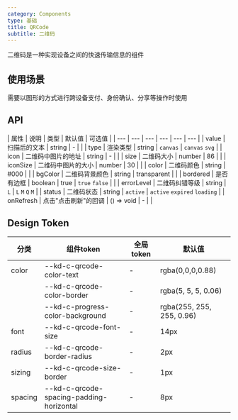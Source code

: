 ```yaml
---
category: Components
type: 基础
title: QRCode
subtitle: 二维码
---
```

二维码是一种实现设备之间的快速传输信息的组件

## 使用场景
需要以图形的方式进行跨设备支付、身份确认、分享等操作时使用

## API

| 属性 | 说明 | 类型 | 默认值 | 可选值 |
| --- | --- | --- | --- | --- | --- |
| value | 扫描后的文本 | string | - |  |
| type | 渲染类型 | string | `canvas` | `canvas` `svg` |
| icon | 二维码中图片的地址 | string | - |  |
| size | 二维码大小 | number | 86 |  |
| iconSize | 二维码中图片的大小 | number | 30 |  |
| color | 二维码颜色 | string | #000 |  |
| bgColor | 二维码背景颜色 | string | transparent |  |
| bordered | 是否有边框 | boolean | true | `true` `false` |  |
| errorLevel | 二维码纠错等级 | string | `L` | `L` `M` `Q` `M` |
| status | 二维码状态 | string | `active` | `active` `expired` `loading` |
| onRefresh | 点击"点击刷新"的回调 | () => void | - |  |


## Design Token

| 分类 | 组件token | 全局token | 默认值 |
| --- | --- | --- | --- |
| color | --kd-c-qrcode-color-text | - | rgba(0,0,0,0.88) |
|  | --kd-c-qrcode-color-border | - | rgba(5, 5, 5, 0.06) |
|  | --kd-c-progress-color-background | - | rgba(255, 255, 255, 0.96) |
| font | --kd-c-qrcode-font-size | - | 14px |
| radius | --kd-c-qrcode-border-radius | - | 2px |
| sizing | --kd-c-qrcode-size-border | - | 1px |
| spacing | --kd-c-qrcode-spacing-padding-horizontal | - | 8px |
